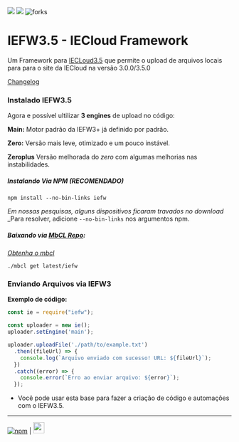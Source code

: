 ![](https://img.shields.io/github/v/release/iefw/iefw?style=flat-square
) ![](https://img.shields.io/github/license/iefw/iefw?style=flat-square
) ![forks](https://img.shields.io/github/forks/iefw/iefw?style=flat-square
)

# IEFW3.5 - IECloud Framework

Um Framework para [IECLoud3.5](https://ie.cubiecloud.ml) que permite o upload de arquivos locais para para o site da IECloud na versão 3.0.0/3.5.0

[Changelog](https://github.com/iefw/iefw/tree/main/iefw3/changelog)

### Instalado **IEFW3.5**

Agora e possível ultilizar **3 engines** de upload no código:

**Main:** Motor padrão da IEFW3+ já definido por padrão.

**Zero:** Versão mais leve, otimizado e um pouco instável.

**Zeroplus** Versão melhorada do _zero_ com algumas melhorias nas instabilidades.

##### Instalando Via NPM (RECOMENDADO)

```
npm install --no-bin-links iefw
```

_Em nossas pesquisas, alguns dispositivos ficaram travados no download_
_Para resolver, adicione `--no-bin-links` nos argumentos npm.

##### Baixando via [MbCL Repo](https://npmjs.com/mbcl):

[_Obtenha o mbcl_](https://github.com/gslks/mbcl)

```
./mbcl get latest/iefw
```

### Enviando Arquivos via IEFW3


**Exemplo de código:**

```js
const ie = require("iefw");

const uploader = new ie();
uploader.setEngine('main');

uploader.uploadFile('./path/to/example.txt')
  .then((fileUrl) => {
    console.log(`Arquivo enviado com sucesso! URL: ${fileUrl}`);
  })
  .catch((error) => {
    console.error(`Erro ao enviar arquivo: ${error}`);
  });


```

* Você pode usar esta base para fazer a criação de código e automações com o IEFW3.5.

<hr>

[![npm](https://avatars.githubusercontent.com/u/6078720?s=25&v=4)](https://www.npmjs.com/package/iefw)  |  [<img src="https://ie.c2app.ml/u/27-04-2023/u3322ax95wo7f0e56zrp/68747470733a2f2f636c6f75642e63756269652e6d6c2f63756269652f63756269652e706e67.png" width=25 heigh=25>](https://mbcl.ml/latest/iefw/main.zip)
